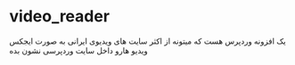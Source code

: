 # video_reader
یک افزونه وردپرس هست که میتونه از اکثر سایت های ویدیوی ایرانی به صورت ایجکس ویدیو هارو داخل سایت وردپرسی نشون بده

